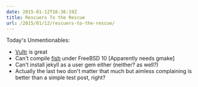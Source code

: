 ```yaml
---
date: 2015-01-12T16:36:19Z
title: Rescuers To the Rescue
url: /2015/01/12/rescuers-to-the-rescue/
---
```


Today's Unmentionables:

* [Vultr][vultr] is great
* Can't compile [fish][fish] under FreeBSD 10 [Apparently needs gmake]
* Can't install jekyll as a user gem either (neither? as well?)
* Actually the last two don't matter that much but aimless complaining is better than a simple test post, right?

[vultr]: https://www.vultr.com/
[fish]: http://fishshell.com/
